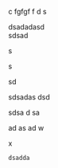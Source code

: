 c fgfgf
f d
s

dsadadasd\
sdsad


s

s

sd

sdsadas
dsd

sdsa
d
sa

ad
as
ad
w

x













```
dsadda
```